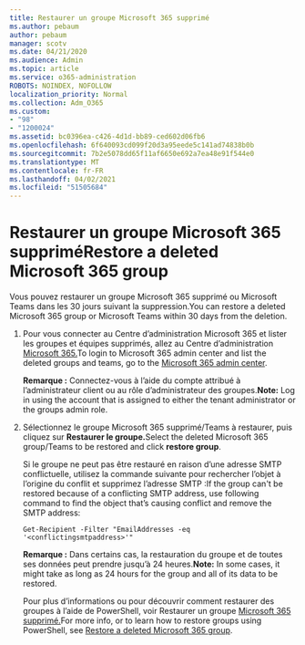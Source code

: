 ```yaml
---
title: Restaurer un groupe Microsoft 365 supprimé
ms.author: pebaum
author: pebaum
manager: scotv
ms.date: 04/21/2020
ms.audience: Admin
ms.topic: article
ms.service: o365-administration
ROBOTS: NOINDEX, NOFOLLOW
localization_priority: Normal
ms.collection: Adm_O365
ms.custom:
- "98"
- "1200024"
ms.assetid: bc0396ea-c426-4d1d-bb89-ced602d06fb6
ms.openlocfilehash: 6f640093cd099f20d3a95eede5c141ad74838b0b
ms.sourcegitcommit: 7b2e5078dd65f11af6650e692a7ea48e91f544e0
ms.translationtype: MT
ms.contentlocale: fr-FR
ms.lasthandoff: 04/02/2021
ms.locfileid: "51505684"
---
```

# <a name="restore-a-deleted-microsoft-365-group"></a><span data-ttu-id="81785-102">Restaurer un groupe Microsoft 365 supprimé</span><span class="sxs-lookup"><span data-stu-id="81785-102">Restore a deleted Microsoft 365 group</span></span>

<span data-ttu-id="81785-103">Vous pouvez restaurer un groupe Microsoft 365 supprimé ou Microsoft Teams dans les 30 jours suivant la suppression.</span><span class="sxs-lookup"><span data-stu-id="81785-103">You can restore a deleted Microsoft 365 group or Microsoft Teams within 30 days from the deletion.</span></span>

1. <span data-ttu-id="81785-104">Pour vous connecter au Centre d’administration Microsoft 365 et lister les groupes et équipes supprimés, allez au Centre d’administration [Microsoft 365.](https://aka.ms/RestoreDeletedGroup)</span><span class="sxs-lookup"><span data-stu-id="81785-104">To login to Microsoft 365 admin center and list the deleted groups and teams, go to the [Microsoft 365 admin center](https://aka.ms/RestoreDeletedGroup).</span></span>

    <span data-ttu-id="81785-105">**Remarque :** Connectez-vous à l’aide du compte attribué à l’administrateur client ou au rôle d’administrateur des groupes.</span><span class="sxs-lookup"><span data-stu-id="81785-105">**Note:** Log in using the account that is assigned to either the tenant administrator or the groups admin role.</span></span>

1. <span data-ttu-id="81785-106">Sélectionnez le groupe Microsoft 365 supprimé/Teams à restaurer, puis cliquez sur **Restaurer le groupe.**</span><span class="sxs-lookup"><span data-stu-id="81785-106">Select the deleted Microsoft 365 group/Teams to be restored and click **restore group**.</span></span>

    <span data-ttu-id="81785-107">Si le groupe ne peut pas être restauré en raison d’une adresse SMTP conflictuelle, utilisez la commande suivante pour rechercher l’objet à l’origine du conflit et supprimez l’adresse SMTP :</span><span class="sxs-lookup"><span data-stu-id="81785-107">If the group can't be restored because of a conflicting SMTP address, use following command to find the object that’s causing conflict and remove the SMTP address:</span></span>

    `Get-Recipient -Filter "EmailAddresses -eq '<conflictingsmtpaddress>'"`

    <span data-ttu-id="81785-108">**Remarque :** Dans certains cas, la restauration du groupe et de toutes ses données peut prendre jusqu’à 24 heures.</span><span class="sxs-lookup"><span data-stu-id="81785-108">**Note:** In some cases, it might take as long as 24 hours for the group and all of its data to be restored.</span></span>

    <span data-ttu-id="81785-109">Pour plus d’informations ou pour découvrir comment restaurer des groupes à l’aide de PowerShell, voir Restaurer un groupe [Microsoft 365 supprimé.](https://go.microsoft.com/fwlink/?linkid=867802)</span><span class="sxs-lookup"><span data-stu-id="81785-109">For more info, or to learn how to restore groups using PowerShell, see [Restore a deleted Microsoft 365 group](https://go.microsoft.com/fwlink/?linkid=867802).</span></span>